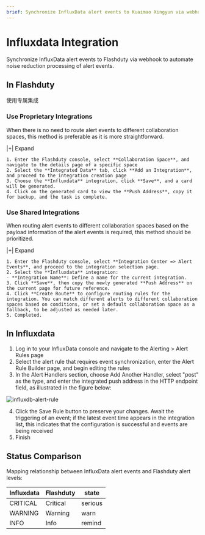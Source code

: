 ```yaml
---
brief: Synchronize InfluxData alert events to Kuaimao Xingyun via webhook to automate noise reduction processing of alert events
---
```


# Influxdata Integration

Synchronize InfluxData alert events to Flashduty via webhook to automate noise reduction processing of alert events.

## In Flashduty
使用专属集成

### Use Proprietary Integrations

When there is no need to route alert events to different collaboration spaces, this method is preferable as it is more straightforward.

|+| Expand

    1. Enter the Flashduty console, select **Collaboration Space**, and navigate to the details page of a specific space
    2. Select the **Integrated Data** tab, click **Add an Integration**, and proceed to the integration creation page
    3. Choose the **Influxdata** integration, click **Save**, and a card will be generated.
    4. Click on the generated card to view the **Push Address**, copy it for backup, and the task is complete.

### Use Shared Integrations

When routing alert events to different collaboration spaces based on the payload information of the alert events is required, this method should be prioritized.

|+| Expand

    1. Enter the Flashduty console, select **Integration Center => Alert Events**, and proceed to the integration selection page.
    2. Select the **Influxdata** integration:
    - **Integration Name**: Define a name for the current integration.
    3. Click **Save**, then copy the newly generated **Push Address** on the current page for future reference.
    4. Click **Create Route** to configure routing rules for the integration. You can match different alerts to different collaboration spaces based on conditions, or set a default collaboration space as a fallback, to be adjusted as needed later.
    5. Completed.

## In Influxdata

1. Log in to your InfluxData console and navigate to the Alerting > Alert Rules page
2. Select the alert rule that requires event synchronization, enter the Alert Rule Builder page, and begin editing the rules
3. In the Alert Handlers section, choose Add Another Handler, select "post" as the type, and enter the integrated push address in the HTTP endpoint field, as illustrated in the figure below:

![influxdb-alert-rule](https://fcdoc.github.io/img/zh/flashduty/mixin/alert_integration/influxdata/1.avif)

4. Click the Save Rule button to preserve your changes. Await the triggering of an event; if the latest event time appears in the integration list, this indicates that the configuration is successful and events are being received
5. Finish

## Status Comparison

Mapping relationship between InfluxData alert events and Flashduty alert levels:

| Influxdata |  Flashduty  | state |
| ---------- | -------- | ---- |
| CRITICAL   | Critical | serious |
| WARNING    | Warning  | warn |
| INFO       | Info     | remind |